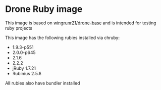 # Drone Ruby image

This image is based on [wingrunr21/drone-base](https://github.com/wingrunr21/drone-base) and is intended for testing ruby
projects

This image has the following rubies installed via chruby:
* 1.9.3-p551
* 2.0.0-p645
* 2.1.6
* 2.2.2
* jRuby 1.7.21
* Rubinius 2.5.8

All rubies also have bundler installed
